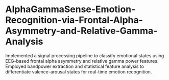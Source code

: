 # AlphaGammaSense-Emotion-Recognition-via-Frontal-Alpha-Asymmetry-and-Relative-Gamma-Analysis
Implemented a signal processing pipeline to classify emotional states using EEG-based frontal alpha asymmetry and relative gamma power features. Employed bandpower extraction and statistical feature analysis to differentiate valence-arousal states for real-time emotion recognition.
